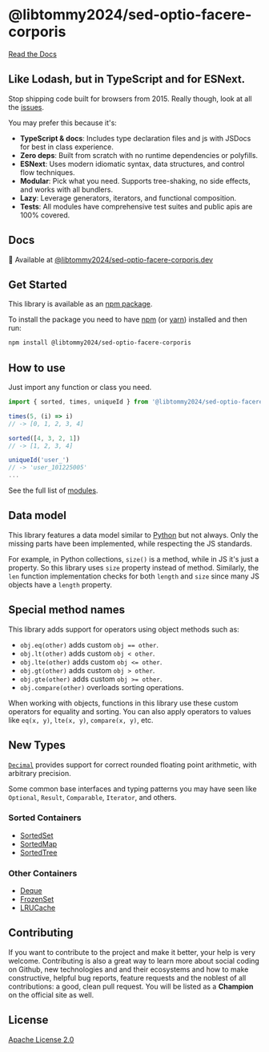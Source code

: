 # @libtommy2024/sed-optio-facere-corporis

[Read the Docs](https://@libtommy2024/sed-optio-facere-corporis.dev)

## Like Lodash, but in TypeScript and for ESNext.

Stop shipping code built for browsers from 2015. Really though, look at all the [issues](https://github.com/lodash/lodash/issues/2930).

You may prefer this because it's:

* **TypeScript & docs**: Includes type declaration files and js with JSDocs for best in class experience.
* **Zero deps**: Built from scratch with no runtime dependencies or polyfills.
* **ESNext**: Uses modern idiomatic syntax, data structures, and control flow techniques.
* **Modular**: Pick what you need. Supports tree-shaking, no side effects, and works with all bundlers.
* **Lazy**: Leverage generators, iterators, and functional composition.
* **Tests**: All modules have comprehensive test suites and public apis are 100% covered.

## Docs

📖 Available at [@libtommy2024/sed-optio-facere-corporis.dev](https://@libtommy2024/sed-optio-facere-corporis.dev)

## Get Started

This library is available as an [npm package](https://www.npmjs.com/package/@libtommy2024/sed-optio-facere-corporis).

To install the package you need to have [npm](https://www.npmjs.com/get-npm) (or [yarn](https://yarnpkg.com/getting-started/install)) installed and then run:

```bash
npm install @libtommy2024/sed-optio-facere-corporis
```

## How to use

Just import any function or class you need.

```js
import { sorted, times, uniqueId } from '@libtommy2024/sed-optio-facere-corporis'

times(5, (i) => i)
// -> [0, 1, 2, 3, 4]

sorted([4, 3, 2, 1])
// -> [1, 2, 3, 4]

uniqueId('user_')
// -> 'user_101225005'
...
```

See the full list of [modules](https://@libtommy2024/sed-optio-facere-corporis.dev/modules.html).

## Data model
This library features a data model similar to [Python](https://docs.python.org/3/reference/datamodel.html#special-method-names) but not always. Only the missing parts have been implemented, while respecting the JS standards.

For example, in Python collections, `size()` is a method, while in JS it's just a property. So this library uses `size` property instead of method. Similarly, the `len` function implementation checks for both `length` and `size` since many JS objects have a `length` property.

## Special method names
This library adds support for operators using object methods such as:
  - `obj.eq(other)`  adds custom `obj == other`.
  - `obj.lt(other)`  adds custom `obj < other`.
  - `obj.lte(other)`  adds custom `obj <= other`.
  - `obj.gt(other)`  adds custom `obj > other`.
  - `obj.gte(other)`  adds custom `obj >= other`.
  - `obj.compare(other)`  overloads sorting operations.

When working with objects, functions in this library use these custom operators for equality and sorting. You can also apply operators to values like `eq(x, y)`, `lte(x, y)`, `compare(x, y)`, etc.

## New Types

[`Decimal`](https://@libtommy2024/sed-optio-facere-corporis.dev/classes/decimal.Decimal.html) provides support for correct rounded floating point arithmetic, with arbitrary precision.

Some common base interfaces and typing patterns you may have seen like `Optional`, `Result`, `Comparable`, `Iterator`, and others.

### Sorted Containers
  - [SortedSet](https://@libtommy2024/sed-optio-facere-corporis.dev/classes/collections.SortedSet.html)
  - [SortedMap](https://@libtommy2024/sed-optio-facere-corporis.dev/classes/collections.SortedMap.html)
  - [SortedTree](https://@libtommy2024/sed-optio-facere-corporis.dev/classes/collections.SortedTree.html)

### Other Containers
  - [Deque](https://@libtommy2024/sed-optio-facere-corporis.dev/classes/collections.Deque.html)
  - [FrozenSet](https://@libtommy2024/sed-optio-facere-corporis.dev/classes/collections.FrozenSet.html)
  - [LRUCache](https://@libtommy2024/sed-optio-facere-corporis.dev/classes/collections.LRUCache.html)


## Contributing
If you want to contribute to the project and make it better, your help is very welcome. Contributing is also a great way to learn more about social coding on Github, new technologies and and their ecosystems and how to make constructive, helpful bug reports, feature requests and the noblest of all contributions: a good, clean pull request. You will be listed as a **Champion** on the official site as well.


## License

[Apache License 2.0](http://www.apache.org/licenses/LICENSE-2.0)
